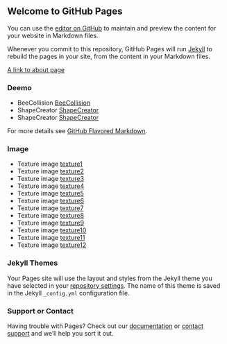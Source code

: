 ## Welcome to GitHub Pages

You can use the [editor on GitHub](https://github.com/sharyuwu/sharyuwu.github.io/edit/master/index.md) to maintain and preview the content for your website in Markdown files.

Whenever you commit to this repository, GitHub Pages will run [Jekyll](https://jekyllrb.com/) to rebuild the pages in your site, from the content in your Markdown files.

[A link to about page](/about)

### Deemo
- BeeCollision [BeeCollision](/Deemo/beeCollision.html)
- ShapeCreator [ShapeCreator](/Deemo/ShapeCreator.html)
- ShapeCreator [ShapeCreator](/Deemo/ShapeCreator2.html)

For more details see [GitHub Flavored Markdown](https://guides.github.com/features/mastering-markdown/).

### Image
- Texture image [texture1](/image/texture1.png)
- Texture image [texture2](/image/texture2.jpg)
- Texture image [texture3](/image/texture3.jpg)
- Texture image [texture4](/image/texture4.png)
- Texture image [texture5](/image/texture5.jpg)
- Texture image [texture6](/image/texture6.jpg)
- Texture image [texture7](/image/texture7.jpg)
- Texture image [texture8](/image/texture8.png)
- Texture image [texture9](/image/texture9.png)
- Texture image [texture10](/image/texture10.jpg)
- Texture image [texture11](/image/texture11.jpg)
- Texture image [texture12](/image/texture12.jpg)

### Jekyll Themes

Your Pages site will use the layout and styles from the Jekyll theme you have selected in your [repository settings](https://github.com/sharyuwu/sharyuwu.github.io/settings). The name of this theme is saved in the Jekyll `_config.yml` configuration file.

### Support or Contact

Having trouble with Pages? Check out our [documentation](https://help.github.com/categories/github-pages-basics/) or [contact support](https://github.com/contact) and we’ll help you sort it out.
